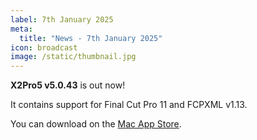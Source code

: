 ```yaml
---
label: 7th January 2025
meta:
  title: "News - 7th January 2025"
icon: broadcast
image: /static/thumbnail.jpg
---
```


**X2Pro5 v5.0.43** is out now!

It contains support for Final Cut Pro 11 and FCPXML v1.13.

You can download on the [Mac App Store](https://apps.apple.com/app/x2pro5/id6467014654).